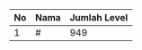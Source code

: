 | No | Nama            | Jumlah Level |
|----|-----------------|--------------|
| 1  | #    |    949        |
